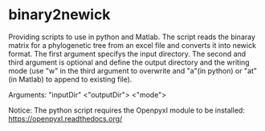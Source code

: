# binary2newick
Providing scripts to use in python and Matlab.
The script reads the binaray matrix for a phylogenetic tree from an excel file and converts it into newick format.
The first argument specifys the input directory. The second and third argument is optional and define the output directory
and the writing mode (use "w" in the third argument to overwrite and "a"(in python) or "at" (in Matlab) to append to existing file).

Arguments: "inputDir" <"outputDir"> <"mode">

Notice:
The python script requires the Openpyxl module to be installed: https://openpyxl.readthedocs.org/
